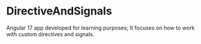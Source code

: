 # DirectiveAndSignals

Angular 17 app developed for learning purposes; It focuses on how to work with custom directives and signals.
